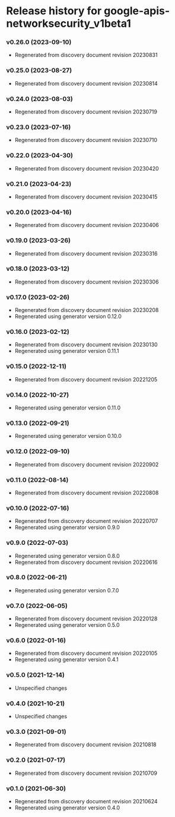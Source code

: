# Release history for google-apis-networksecurity_v1beta1

### v0.26.0 (2023-09-10)

* Regenerated from discovery document revision 20230831

### v0.25.0 (2023-08-27)

* Regenerated from discovery document revision 20230814

### v0.24.0 (2023-08-03)

* Regenerated from discovery document revision 20230719

### v0.23.0 (2023-07-16)

* Regenerated from discovery document revision 20230710

### v0.22.0 (2023-04-30)

* Regenerated from discovery document revision 20230420

### v0.21.0 (2023-04-23)

* Regenerated from discovery document revision 20230415

### v0.20.0 (2023-04-16)

* Regenerated from discovery document revision 20230406

### v0.19.0 (2023-03-26)

* Regenerated from discovery document revision 20230316

### v0.18.0 (2023-03-12)

* Regenerated from discovery document revision 20230306

### v0.17.0 (2023-02-26)

* Regenerated from discovery document revision 20230208
* Regenerated using generator version 0.12.0

### v0.16.0 (2023-02-12)

* Regenerated from discovery document revision 20230130
* Regenerated using generator version 0.11.1

### v0.15.0 (2022-12-11)

* Regenerated from discovery document revision 20221205

### v0.14.0 (2022-10-27)

* Regenerated using generator version 0.11.0

### v0.13.0 (2022-09-21)

* Regenerated using generator version 0.10.0

### v0.12.0 (2022-09-10)

* Regenerated from discovery document revision 20220902

### v0.11.0 (2022-08-14)

* Regenerated from discovery document revision 20220808

### v0.10.0 (2022-07-16)

* Regenerated from discovery document revision 20220707
* Regenerated using generator version 0.9.0

### v0.9.0 (2022-07-03)

* Regenerated using generator version 0.8.0
* Regenerated from discovery document revision 20220616

### v0.8.0 (2022-06-21)

* Regenerated using generator version 0.7.0

### v0.7.0 (2022-06-05)

* Regenerated from discovery document revision 20220128
* Regenerated using generator version 0.5.0

### v0.6.0 (2022-01-16)

* Regenerated from discovery document revision 20220105
* Regenerated using generator version 0.4.1

### v0.5.0 (2021-12-14)

* Unspecified changes

### v0.4.0 (2021-10-21)

* Unspecified changes

### v0.3.0 (2021-09-01)

* Regenerated from discovery document revision 20210818

### v0.2.0 (2021-07-17)

* Regenerated from discovery document revision 20210709

### v0.1.0 (2021-06-30)

* Regenerated from discovery document revision 20210624
* Regenerated using generator version 0.4.0

